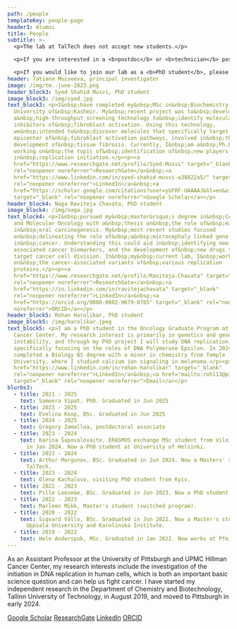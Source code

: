 ```yaml
---
path: /people
templateKey: people-page
header3: Alumni
title: People
subtitle: >-
  <p>The lab at TalTech does not accept new students.</p>

  <p>If you are interested in a <b>postdoc</b> or <b>technician</b> positions in Pittsburgh, please email with inquiries! </p>

  <p>If you would like to join our lab as a <b>PhD student</b>, please apply to Oncology Graduate Program at UPMC Hillman Cancer Center or Molecular Pharmacology Graduate Program at UPitt</p>
header: Tatiana Moiseeva, principal investigator
image: /img/tm.-june-2023.png
header_block3: Syed Shahid Musvi, PhD student
image_block3: /img/syed.jpg
text_block3: <p>I&nbsp;have completed my&nbsp;MSc in&nbsp;Biochemistry from the
  University of&nbsp;Kashmir. My&nbsp;recent project was to&nbsp;develop
  a&nbsp;high-throughput screening technology to&nbsp;identify molecular
  inhibitors of&nbsp;fibroblast activation. Using this technology,
  we&nbsp;intended to&nbsp;discover molecules that specifically target the
  epicenter of&nbsp;fibroblast activation pathways, involved in&nbsp;the
  development of&nbsp;tissue fibrosis. Currently, I&nbsp;am a&nbsp;Ph.D. student
  working on&nbsp;the topic of&nbsp;identification of&nbsp;new players
  in&nbsp;replication initiation.</p><p><a
  href="https://www.researchgate.net/profile/Syed-Musvi" target="_blank"
  rel="noopener noreferrer">ResearchGate</a>&nbsp;<a
  href="https://www.linkedin.com/in/syed-shahid-musvi-a38822a5/" target="_blank"
  rel="noopener noreferrer">LinkedIn</a>&nbsp;<a
  href="https://scholar.google.com/citations?user=yGFRF-UAAAAJ&hl=en&oi=ao"
  target="_blank" rel="noopener noreferrer">​Google Scholar</a></p>
header_block4: Naga Raviteja Chavata, PhD student
image_block4: /img/naga.jpg
text_block4: <p>I&nbsp;pursued my&nbsp;master&rsquo;s degree in&nbsp;Cellular
  and Molecular Oncology with a&nbsp;thesis on&nbsp;the role of&nbsp;miRNA
  in&nbsp;oral carcinogenesis. My&nbsp;most recent studies focused
  on&nbsp;delineating the role of&nbsp;a&nbsp;microcephaly linked gene
  in&nbsp;cancer. Understanding this could aid in&nbsp;identifying new germline
  associated cancer biomarkers, and the development of&nbsp;new drugs that
  target cancer cell division. In&nbsp;my&nbsp;current lab, I&nbsp;work
  on&nbsp;the cancer-associated variants of&nbsp;various replication
  proteins.</p><p><a
  href="https://www.researchgate.net/profile/Raviteja-Chavata" target="_blank"
  rel="noopener noreferrer">ResearchGate</a>&nbsp;<a
  href="https://in.linkedin.com/in/ravitejachavata" target="_blank"
  rel="noopener noreferrer">LinkedIn</a>&nbsp;<a
  href="https://orcid.org/0000-0002-9679-0785" target="_blank" rel="noopener
  noreferrer">ORCID</a></p>
header_block5: Rohan Harolikar, PhD student
image_block5: /img/harolikar.jpeg
text_block5: <p>I am a PhD student in the Oncology Graduate Program at Hillman
  Cancer Center. My research interest is primarily in genetics and genome
  instability, and through my PhD project I will study DNA replication,
  specifically focusing on the roles of DNA Polymerase Epsilon. In 2024 I
  completed a Biology BS degree with a minor in chemistry from Temple
  University, where I studied calcium ion signaling in melanoma.</p><p><a
  href="https://www.linkedin.com/in/rohan-harolikar" target="_blank"
  rel="noopener noreferrer">LinkedIn</a>&nbsp;<a href="mailto:roh113@pitt.edu"
  target="_blank" rel="noopener noreferrer">Email</a></p>
blurbs3:
  - title: 2021 - 2025
    text: Sameera Vipat, PhD. Graduated in Jun 2025
  - title: 2023 - 2025
    text: Evelina Koop, BSc. Graduated in Jun 2025
  - title: 2024 - 2025
    text: Gregory Zamalloa, postdoctoral associate
  - title: 2023 - 2024
    text: Karina Šapovalovaite, ERASMUS exchange MSc student from Vilnius, graduated
      in Jan 2024. Now a PhD student at University of Helsinki.
  - title: 2023 - 2024
    text: Arthur Morgunov, BSc. Graduated in Jun 2024. Now a Masters' student at
      TalTech.
  - title: 2023 - 2024
    text: Olena Kachalova, visiting PhD student from Kyiv.
  - title: 2022 - 2023
    text: Pille Leesmäe, BSc. Graduated in Jun 2023. Now a PhD student at TalTech.
  - title: 2022 - 2023
    text: Marleen Mikk, Master's student (switched program).
  - title: 2020 - 2022
    text: Sigvard Vällo, BSc. Graduated in Jun 2022. Now a Master's student at
      Uppsala University and Karolinska Institute.
  - title: 2019 - 2022
    text: Hele Anderspuk, MSc. Graduated in Jan 2022. Now works at Pfeizer Estonia.
---
```

As an Assistant Professor at the University of Pittsburgh and UPMC Hillman Cancer Center, my research interests include the investigation of the initiation in DNA replication in human cells, which is both an important basic science question and can help us fight cancer. ​I have started my independent research in the Department of Chemistry and Biotechnology, Tallinn University of Technology, in August 2019,  and moved to Pittsburgh in early 2024. 

[​Google Scholar](https://scholar.google.com/citations?user=NtQe0-MAAAAJ&hl=en) [ResearchGate](https://www.researchgate.net/profile/Tatiana_Moiseeva) [LinkedIn](https://ee.linkedin.com/in/tatiana-moiseeva-382b4b54) [ORCID](https://orcid.org/0000-0002-1181-9519)